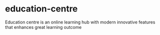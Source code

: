 # education-centre
Education centre is an online learning hub with modern innovative features that enhances great learning outcome
